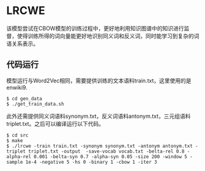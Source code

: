 # LRCWE
该模型尝试在CBOW模型的训练过程中，更好地利用知识图谱中的知识进行监督，使得训练所得的词向量能更好地识别同义词和反义词，同时能学习到复杂的词语关系表示。

## 代码运行
模型运行与Word2Vec相同，需要提供训练的文本语料train.txt，这里使用的是enwiki9.

	$ cd gen_data
	$ ./get_train_data.sh

此外还需提供同义词语料synonym.txt，反义词语料antonym.txt，三元组语料triplet.txt。之后可以编译运行以下代码。
	
	$ cd src
	$ make
	$ ./lrcwe -train train.txt -synonym synonym.txt -antonym antonym.txt -triplet triplet.txt -output  -save-vocab vocab.txt -belta-rel 0.8 -alpha-rel 0.001 -belta-syn 0.7 -alpha-syn 0.05 -size 200 -window 5 -sample 1e-4 -negative 5 -hs 0 -binary 1 -cbow 1 -iter 3
